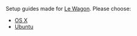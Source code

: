 Setup guides made for [Le Wagon](http://www.lewagon.org/en). Please choose:

- [OS X](OSX.md)
- [Ubuntu](UBUNTU.md)
